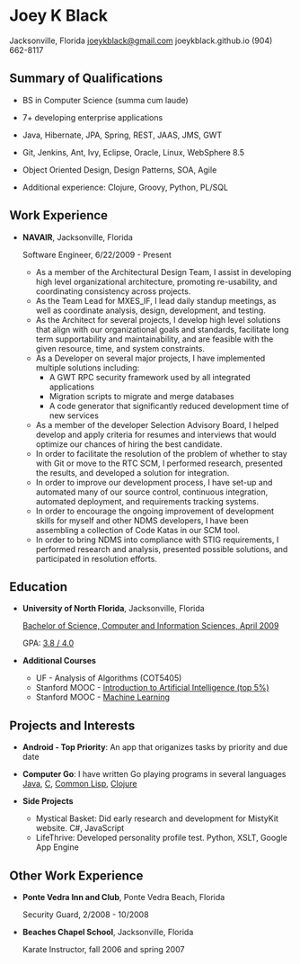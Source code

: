 Joey K Black
============

Jacksonville, Florida
joeykblack@gmail.com
joeykblack.github.io
(904) 662-8117

Summary of Qualifications
-------------------------

*	BS in Computer Science (summa cum laude)

*	7+ developing enterprise applications

*	Java, Hibernate, JPA, Spring, REST, JAAS, JMS, GWT

*	Git, Jenkins, Ant, Ivy, Eclipse, Oracle, Linux, WebSphere 8.5

*	Object Oriented Design, Design Patterns, SOA, Agile

*	Additional experience: Clojure, Groovy, Python, PL/SQL

Work Experience
---------------

*	**NAVAIR**, Jacksonville, Florida

	Software Engineer, 6/22/2009 - Present

	- As a member of the Architectural Design Team, I assist in developing high level organizational architecture, promoting re-usability, and coordinating consistency across projects.
	- As the Team Lead for MXES_IF, I lead daily standup meetings, as well as coordinate analysis, design, development, and testing.
	- As the Architect for several projects, I develop high level solutions that align with our organizational goals and standards, facilitate long term supportability and maintainability, and are feasible with the given resource, time, and system constraints.
	- As a Developer on several major projects, I have implemented multiple solutions including: 
		- A GWT RPC security framework used by all integrated applications
		- Migration scripts to migrate and merge databases
		- A code generator that significantly reduced development time of new services
	- As a member of the developer Selection Advisory Board, I helped develop and apply criteria for resumes and interviews that would optimize our chances of hiring the best candidate. 
	- In order to facilitate the resolution of the problem of whether to stay with Git or move to the RTC SCM, I performed research, presented the results, and developed a solution for integration.
	- In order to improve our development process, I have set-up and automated many of our source control, continuous integration, automated deployment, and requirements tracking systems. 
	- In order to encourage the ongoing improvement of development skills for myself and other NDMS developers, I have been assembling a collection of Code Katas in our SCM tool.
	- In order to bring NDMS into compliance with STIG requirements, I performed research and analysis, presented possible solutions, and participated in resolution efforts.


Education
---------

*	**University of North Florida**, Jacksonville, Florida

	[Bachelor of Science, Computer and Information Sciences, April 2009](https://docs.google.com/file/d/0B7YV8ipsgGKpTHBGV2ZtVkZ4bjg)
	
	GPA: [3.8 / 4.0](https://drive.google.com/file/d/0B7YV8ipsgGKpZ25EaGhsMzlNaDA)
	
*	**Additional Courses**

	-	UF - Analysis of Algorithms (COT5405)
	-	Stanford MOOC - [Introduction to Artificial Intelligence (top 5%)](https://drive.google.com/file/d/0B7YV8ipsgGKpZWsyWVZUelFjZ2c)
	-	Stanford MOOC - [Machine Learning](https://drive.google.com/file/d/0B7YV8ipsgGKpcEdkQnEzb1B5TlhkRmJYY1VwVWpBWTBmT3NB)

Projects and Interests
----------------------

*	**Android - Top Priority**: An app that origanizes tasks by priority and due date

*	**Computer Go**: I have written Go playing programs in several languages 
	[Java](https://github.com/joeykblack/Go_Java), [C](https://github.com/joeykblack/Go_Cpp), [Common Lisp](https://github.com/joeykblack/Go_CommonLisp), [Clojure](https://github.com/joeykblack/Go_Clojure)

*	**Side Projects**
	-	Mystical Basket: Did early research and development for MistyKit website. C#, JavaScript
	-	LifeThrive: Developed personality profile test. Python, XSLT, Google App Engine

Other Work Experience
---------------------

*	**Ponte Vedra Inn and Club**, Ponte Vedra Beach, Florida

	Security Guard, 2/2008 - 10/2008

*	**Beaches Chapel School**, Jacksonville, Florida

	Karate Instructor, fall 2006 and spring 2007

